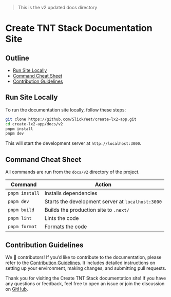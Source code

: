 > This is the v2 updated docs directory

# Create TNT Stack Documentation Site

## Outline

- [Run Site Locally](#run-site-locally)
- [Command Cheat Sheet](#command-cheat-sheet)
- [Contribution Guidelines](#contribution-guidelines)

## Run Site Locally

To run the documentation site locally, follow these steps:

```bash
git clone https://github.com/SlickYeet/create-lx2-app.git
cd create-lx2-app/docs/v2
pnpm install
pnpm dev
```

This will start the development server at `http://localhost:3000`.

## Command Cheat Sheet

All commands are run from the `docs/v2` directory of the project.

| Command        | Action                                            |
| -------------- | ------------------------------------------------- |
| `pnpm install` | Installs dependencies                             |
| `pnpm dev`     | Starts the development server at `localhost:3000` |
| `pnpm build`   | Builds the production site to `.next/`            |
| `pnpm lint`    | Lints the code                                    |
| `pnpm format`  | Formats the code                                  |

## Contribution Guidelines

We 💖 contributors! If you’d like to contribute to the documentation, please
refer to the
[Contribution Guidelines](https://github.com/SlickYeet/create-lx2-app/blob/main/CONTRIBUTING.md).
It includes detailed instructions on setting up your environment, making
changes, and submitting pull requests.

Thank you for visiting the Create TNT Stack documentation site! If you have any
questions or feedback, feel free to open an issue or join the discussion on
[GitHub](https://github.com/SlickYeet/create-lx2-app).
